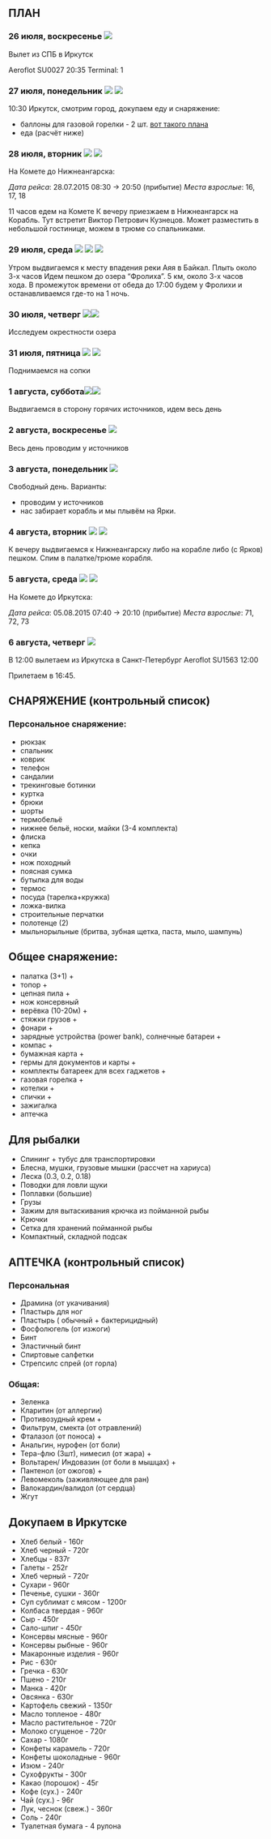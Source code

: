## ПЛАН

### 26 июля, воскресенье ![](https://cdn4.iconfinder.com/data/icons/modern-future-technology/128/airplane-2-24.png)

Вылет из СПБ в Иркутск

Aeroflot SU0027 20:35
Terminal: 1

###  27 июля, понедельник ![](https://cdn4.iconfinder.com/data/icons/eldorado-transport/40/bus_2-24.png) ![](https://cdn3.iconfinder.com/data/icons/glypho-travel/64/bed-accomodation-hotel-motel-24.png)
10:30 Иркутск, смотрим город, докупаем еду и снаряжение:

* баллоны для газовой горелки  - 2 шт. [вот такого плана](http://www.mountain.ru/article/article_img/6081/f_39.jpg)
* еда (расчёт ниже)

### 28 июля, вторник ![](https://cdn4.iconfinder.com/data/icons/sports-vol-1-1/48/17-24.png) ![](https://cdn3.iconfinder.com/data/icons/glypho-travel/64/bed-accomodation-hotel-motel-24.png)

На Комете до Нижнеангарска: 

*Дата рейса*: 28.07.2015 08:30 → 20:50 (прибытие)
*Места взрослые*: 16, 17, 18

11 часов едем на Комете
К вечеру приезжаем в Нижнеангарск на Корабль. Тут встретит Виктор Петрович Кузнецов. Может разместить в небольшой гостинице, можем в трюме со спальниками.

### 29 июля, среда ![](https://cdn4.iconfinder.com/data/icons/sports-vol-1-1/48/17-24.png) ![](https://cdn0.iconfinder.com/data/icons/map-locations-and-tourism/512/60-24.png) ![](http://icons.iconarchive.com/icons/icons8/android/24/Travel-Camping-Tent-icon.png)

Утром выдвигаемся к месту впадения реки Аяя в Байкал. Плыть около 3-х часов
Идем пешком до озера “Фролиха”. 5 км, около 3-х часов хода. В промежуток времени от обеда до 17:00 будем у Фролихи и останавливаемся где-то на 1 ночь.

### 30 июля, четверг ![](https://cdn0.iconfinder.com/data/icons/map-locations-and-tourism/512/60-24.png)![](http://icons.iconarchive.com/icons/icons8/android/24/Travel-Camping-Tent-icon.png)
Исследуем окрестности озера

### 31 июля, пятница ![](https://cdn0.iconfinder.com/data/icons/map-locations-and-tourism/512/60-24.png) ![](http://icons.iconarchive.com/icons/icons8/android/24/Travel-Camping-Tent-icon.png)
Поднимаемся на сопки

### 1 августа, суббота![](https://cdn0.iconfinder.com/data/icons/map-locations-and-tourism/512/60-24.png)![](http://icons.iconarchive.com/icons/icons8/android/24/Travel-Camping-Tent-icon.png)
Выдвигаемся в сторону горячих источников, идем весь день

### 2 августа, воскресенье ![](http://icons.iconarchive.com/icons/icons8/android/24/Travel-Camping-Tent-icon.png)

Весь день проводим у источников

### 3 августа, понедельник ![](http://icons.iconarchive.com/icons/icons8/android/24/Travel-Camping-Tent-icon.png) 

Свободный день. Варианты:  

* проводим у источников
* нас забирает корабль и мы плывём на Ярки.

### 4 августа, вторник ![](https://cdn4.iconfinder.com/data/icons/sports-vol-1-1/48/17-24.png)  ![](https://cdn3.iconfinder.com/data/icons/glypho-travel/64/bed-accomodation-hotel-motel-24.png)

К вечеру выдвигаемся к Нижнеангарску либо на корабле либо (с Ярков) пешком. Спим в палатке/трюме корабля.

### 5 августа, среда ![](https://cdn4.iconfinder.com/data/icons/sports-vol-1-1/48/17-24.png) ![](https://cdn3.iconfinder.com/data/icons/glypho-travel/64/bed-accomodation-hotel-motel-24.png)
На Комете до Иркутска:

*Дата рейса*: 05.08.2015 07:40 → 20:10 (прибытие)
*Места взрослые*: 71, 72, 73

### 6 августа, четверг ![](https://cdn4.iconfinder.com/data/icons/modern-future-technology/128/airplane-2-24.png)

В 12:00 вылетаем из Иркутска в Санкт-Петербург
Aeroflot SU1563 12:00

Прилетаем в 16:45.

## СНАРЯЖЕНИЕ (контрольный список)

### Персональное снаряжение:

* рюкзак
* спальник
* коврик
* телефон
* сандалии
* трекинговые ботинки
* куртка 
* брюки 
* шорты
* термобельё
* нижнее бельё, носки, майки (3-4 комплекта)
* флиска
* кепка
* очки
* нож походный
* поясная сумка
* бутылка для воды
* термос
* посуда (тарелка+кружка)
* ложка-вилка
* строительные перчатки
* полотенце (2)
* мыльнорыльные (бритва, зубная щетка, паста, мыло, шампунь)

## Общее снаряжение:
* палатка (3+1) +
* топор +
* цепная пила +
* нож консервный
* верёвка (10-20м) +
* стяжки грузов +
* фонари +
* зарядные устройства (power bank), солнечные батареи +
* компас +
* бумажная карта +
* гермы для документов и карты +
* комплекты батареек для всех гаджетов +
* газовая горелка +
* котелки +
* спички  +
* зажигалка
* аптечка

## Для рыбалки
* Спининг + тубус для транспортировки
* Блесна, мушки, грузовые мышки (рассчет на хариуса)
* Леска (0.3, 0.2, 0.18)
* Поводки для ловли щуки
* Поплавки (большие)
* Грузы
* Зажим для вытаскивания крючка из пойманной рыбы
* Крючки
* Сетка для хранений пойманной рыбы
* Компактный, складной подсак

## АПТЕЧКА (контрольный список)

### Персональная
* Драмина (от укачивания)
* Пластырь для ног
* Пластырь ( обычный + бактерицидный)
* Фосфолюгель (от изжоги)
* Бинт
* Эластичный бинт
* Спиртовые салфетки
* Стрепсилс спрей (от горла)

### Общая:
* Зеленка
* Кларитин (от аллергии)
* Противозудный крем +
* Фильтрум, смекта (от отравлений)
* Фталазол (от поноса) +
* Анальгин, нурофен (от боли)
* Тера-флю (3шт), нимесил (от жара) +
* Вольтарен/ Индовазин (от боли в мышцах) +
* Пантенол (от ожогов) +
* Левомеколь (заживляющее для ран)
* Валокардин/валидол (от сердца)
* Жгут

## Докупаем в Иркутске
* Хлеб белый -  160г
* Хлеб черный - 720г
* Хлебцы -  837г
* Галеты - 252г
* Хлеб черный - 720г
* Сухари - 960г
* Печенье, сушки - 360г
* Суп сублимат с мясом - 1200г
* Колбаса твердая - 960г 
* Сыр - 450г
* Сало-шпиг - 450г
* Консервы мясные - 960г
* Консервы рыбные - 960г
* Макаронные изделия - 960г
* Рис - 630г
* Гречка - 630г
* Пшено - 210г
* Манка - 420г
* Овсянка - 630г
* Картофель свежий - 1350г
* Масло топленое - 480г
* Масло растительное - 720г 
* Молоко сгущеное - 720г
* Сахар - 1080г
* Конфеты карамель - 720г
* Конфеты шоколадные - 960г
* Изюм - 240г
* Сухофрукты - 300г
* Какао (порошок) - 45г
* Кофе (сух.) - 240г
* Чай (сух.) - 96г 
* Лук, чеснок (свеж.) - 360г
* Соль - 240г
* Туалетная бумага - 4 рулона
